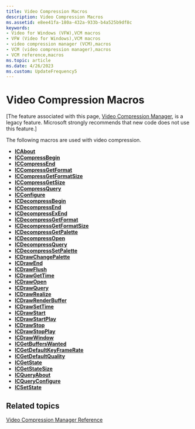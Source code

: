 ```yaml
---
title: Video Compression Macros
description: Video Compression Macros
ms.assetid: e8ee41fa-180a-432a-933b-b4a525b9df8c
keywords:
- Video for Windows (VFW),VCM macros
- VFW (Video for Windows),VCM macros
- video compression manager (VCM),macros
- VCM (video compression manager),macros
- VCM reference,macros
ms.topic: article
ms.date: 4/26/2023
ms.custom: UpdateFrequency5
---
```


# Video Compression Macros

\[The feature associated with this page, [Video Compression Manager](/windows/win32/multimedia/video-compression-manager), is a legacy feature. Microsoft strongly recommends that new code does not use this feature.\]

The following macros are used with video compression.

-   [**ICAbout**](/windows/desktop/api/Vfw/nf-vfw-icabout)
-   [**ICCompressBegin**](/windows/desktop/api/Vfw/nf-vfw-iccompressbegin)
-   [**ICCompressEnd**](/windows/desktop/api/Vfw/nf-vfw-iccompressend)
-   [**ICCompressGetFormat**](/windows/desktop/api/Vfw/nf-vfw-iccompressgetformat)
-   [**ICCompressGetFormatSize**](/windows/desktop/api/Vfw/nf-vfw-iccompressgetformatsize)
-   [**ICCompressGetSize**](/windows/desktop/api/Vfw/nf-vfw-iccompressgetsize)
-   [**ICCompressQuery**](/windows/desktop/api/Vfw/nf-vfw-iccompressquery)
-   [**ICConfigure**](/windows/desktop/api/Vfw/nf-vfw-icconfigure)
-   [**ICDecompressBegin**](/windows/desktop/api/Vfw/nf-vfw-icdecompressbegin)
-   [**ICDecompressEnd**](/windows/desktop/api/Vfw/nf-vfw-icdecompressend)
-   [**ICDecompressExEnd**](/windows/desktop/api/Vfw/nf-vfw-icdecompressexend)
-   [**ICDecompressGetFormat**](/windows/desktop/api/Vfw/nf-vfw-icdecompressgetformat)
-   [**ICDecompressGetFormatSize**](/windows/desktop/api/Vfw/nf-vfw-icdecompressgetformatsize)
-   [**ICDecompressGetPalette**](/windows/desktop/api/Vfw/nf-vfw-icdecompressgetpalette)
-   [**ICDecompressOpen**](/windows/desktop/api/Vfw/nf-vfw-icdecompressopen)
-   [**ICDecompressQuery**](/windows/desktop/api/Vfw/nf-vfw-icdecompressquery)
-   [**ICDecompressSetPalette**](/windows/desktop/api/Vfw/nf-vfw-icdecompresssetpalette)
-   [**ICDrawChangePalette**](/windows/desktop/api/Vfw/nf-vfw-icdrawchangepalette)
-   [**ICDrawEnd**](/windows/desktop/api/Vfw/nf-vfw-icdrawend)
-   [**ICDrawFlush**](/windows/desktop/api/Vfw/nf-vfw-icdrawflush)
-   [**ICDrawGetTime**](/windows/desktop/api/Vfw/nf-vfw-icdrawgettime)
-   [**ICDrawOpen**](/windows/desktop/api/Vfw/nf-vfw-icdrawopen)
-   [**ICDrawQuery**](/windows/desktop/api/Vfw/nf-vfw-icdrawquery)
-   [**ICDrawRealize**](/windows/desktop/api/Vfw/nf-vfw-icdrawrealize)
-   [**ICDrawRenderBuffer**](/windows/desktop/api/Vfw/nf-vfw-icdrawrenderbuffer)
-   [**ICDrawSetTime**](/windows/desktop/api/Vfw/nf-vfw-icdrawsettime)
-   [**ICDrawStart**](/windows/desktop/api/Vfw/nf-vfw-icdrawstart)
-   [**ICDrawStartPlay**](/windows/desktop/api/Vfw/nf-vfw-icdrawstartplay)
-   [**ICDrawStop**](/windows/desktop/api/Vfw/nf-vfw-icdrawstop)
-   [**ICDrawStopPlay**](/windows/desktop/api/Vfw/nf-vfw-icdrawstopplay)
-   [**ICDrawWindow**](/windows/desktop/api/Vfw/nf-vfw-icdrawwindow)
-   [**ICGetBuffersWanted**](/windows/desktop/api/Vfw/nf-vfw-icgetbufferswanted)
-   [**ICGetDefaultKeyFrameRate**](/windows/desktop/api/Vfw/nf-vfw-icgetdefaultkeyframerate)
-   [**ICGetDefaultQuality**](/windows/desktop/api/Vfw/nf-vfw-icgetdefaultquality)
-   [**ICGetState**](/windows/desktop/api/Vfw/nf-vfw-icgetstate)
-   [**ICGetStateSize**](/windows/desktop/api/Vfw/nf-vfw-icgetstatesize)
-   [**ICQueryAbout**](/windows/desktop/api/Vfw/nf-vfw-icqueryabout)
-   [**ICQueryConfigure**](/windows/desktop/api/Vfw/nf-vfw-icqueryconfigure)
-   [**ICSetState**](/windows/desktop/api/Vfw/nf-vfw-icsetstate)

## Related topics

<dl> <dt>

[Video Compression Manager Reference](video-compression-manager-reference.md)
</dt> </dl>

 

 




